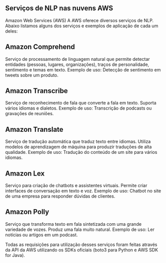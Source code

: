

## Serviços de NLP nas nuvens AWS 
Amazon Web Services (AWS)
A AWS oferece diversos serviços de NLP. Abaixo listamos alguns dos serviços e exemplos de aplicação de cada um deles:

## Amazon Comprehend
Serviço de processamento de linguagem natural que permite detectar entidades (pessoas, lugares, organizações), traços de personalidade, sentimento e temas em texto.
Exemplo de uso: Detecção de sentimento em tweets sobre um produto.

## Amazon Transcribe
Serviço de reconhecimento de fala que converte a fala em texto. Suporta vários idiomas e dialetos.
Exemplo de uso: Transcrição de podcasts ou gravações de reuniões.

## Amazon Translate
Serviço de tradução automática que traduz texto entre idiomas. Utiliza modelos de aprendizagem de máquina para produzir traduções de alta qualidade.
Exemplo de uso: Tradução do conteúdo de um site para vários idiomas.

## Amazon Lex
Serviço para criação de chatbots e assistentes virtuais. Permite criar interfaces de conversação em texto e voz.
Exemplo de uso: Chatbot no site de uma empresa para responder dúvidas de clientes.

## Amazon Polly
Serviço que transforma texto em fala sintetizada com uma grande variedade de vozes. Produz uma fala muito natural.
Exemplo de uso: Ler notícias ou artigos em um podcast.

Todas as requisições para utilização desses serviços foram feitas através da API da AWS utilizando os SDKs oficiais (boto3 para Python e AWS SDK for Java).
